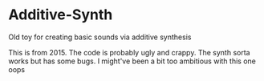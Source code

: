 # Additive-Synth
Old toy for creating basic sounds via additive synthesis

This is from 2015. The code is probably ugly and crappy. The synth sorta works but has some bugs. I might've been a bit too ambitious with this one oops
